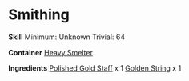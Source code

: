 <!-- TITLE: Golden Longbow -->
<!-- SUBTITLE:  -->
# Smithing
**Skill**
Minimum: Unknown
Trivial: 64

**Container**
[Heavy Smelter](heavy-smelter)

**Ingredients**
[Polished Gold Staff](polished-gold-staff) x 1
[Golden String](golden-string) x 1